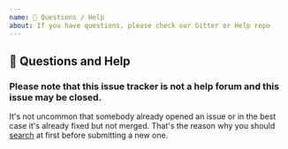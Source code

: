 ```yaml
---
name: 💬 Questions / Help
about: If you have questions, please check our Gitter or Help repo
---
```


## 💬 Questions and Help

### Please note that this issue tracker is not a help forum and this issue may be closed.

It's not uncommon that somebody already opened an issue or in the best case it's already fixed but not merged. That's the reason why you should [search](https://github.com/elastic/elasticsearch-js/issues) at first before submitting a new one.
